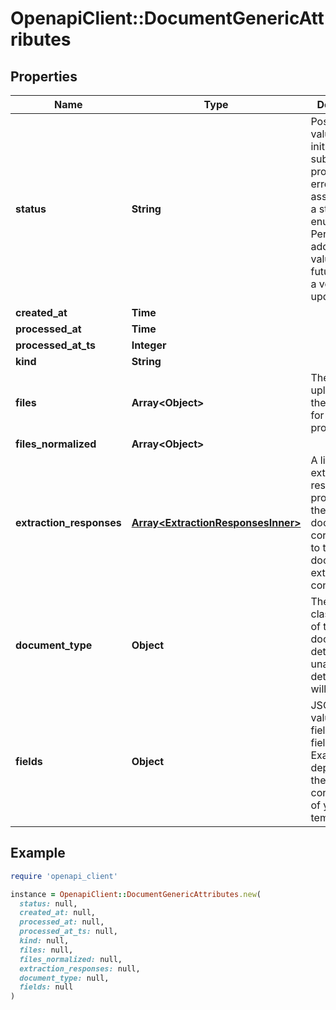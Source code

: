 # OpenapiClient::DocumentGenericAttributes

## Properties

| Name | Type | Description | Notes |
| ---- | ---- | ----------- | ----- |
| **status** | **String** | Possible values: - initiated - submitted - processed - errored  Do not assume this is a static enumeration; Persona may add new values in the future without a versioned update. | [optional] |
| **created_at** | **Time** |  | [optional] |
| **processed_at** | **Time** |  | [optional] |
| **processed_at_ts** | **Integer** |  | [optional] |
| **kind** | **String** |  | [optional] |
| **files** | **Array&lt;Object&gt;** | The files uploaded to the document for processing. | [optional] |
| **files_normalized** | **Array&lt;Object&gt;** |  | [optional] |
| **extraction_responses** | [**Array&lt;ExtractionResponsesInner&gt;**](ExtractionResponsesInner.md) | A list of extractions resulting from processing the uploaded documents corresponding to the document&#39;s extraction configuration. | [optional] |
| **document_type** | **Object** | The classification of the document if detected. If unable to be detected, this will be other. | [optional] |
| **fields** | **Object** | JSON key-value pairs of field name to field value. Exact schema depends on the configuration of your template. | [optional] |

## Example

```ruby
require 'openapi_client'

instance = OpenapiClient::DocumentGenericAttributes.new(
  status: null,
  created_at: null,
  processed_at: null,
  processed_at_ts: null,
  kind: null,
  files: null,
  files_normalized: null,
  extraction_responses: null,
  document_type: null,
  fields: null
)
```

